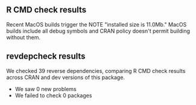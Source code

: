 ## R CMD check results

Recent MacOS builds trigger the NOTE "installed size is 11.0Mb." MacOS builds include all debug symbols and CRAN policy doesn't permit building without them.

## revdepcheck results

We checked 39 reverse dependencies, comparing R CMD check results across CRAN and dev versions of this package.

 * We saw 0 new problems
 * We failed to check 0 packages

